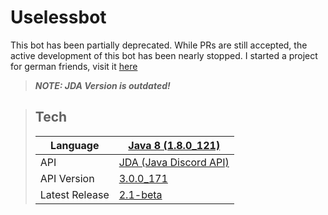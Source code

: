 # Uselessbot

This bot has been partially deprecated. While PRs are still accepted, the active development of this bot has been nearly stopped.
I started a project for german friends, visit it [here](https://github.com/Sanduhr32/kuhlBot)
> ***NOTE: JDA Version is outdated!***

>## Tech
> | Language | [Java 8 (1.8.0_121)][Java] |
> |   ---   |  -----  |
> | API | [JDA (Java Discord API)][JDA]|
> | API Version | [3.0.0_171][Version] |
> | Latest Release | [2.1-beta][rel] |

[Java]: <https://Java.com>
[JDA]: <http://home.dv8tion.net:8080/job/JDA/>
[Version]: <http://home.dv8tion.net:8080/job/JDA/171/>
[rel]: <https://github.com/Sanduhr32/Uselessbot/releases>
